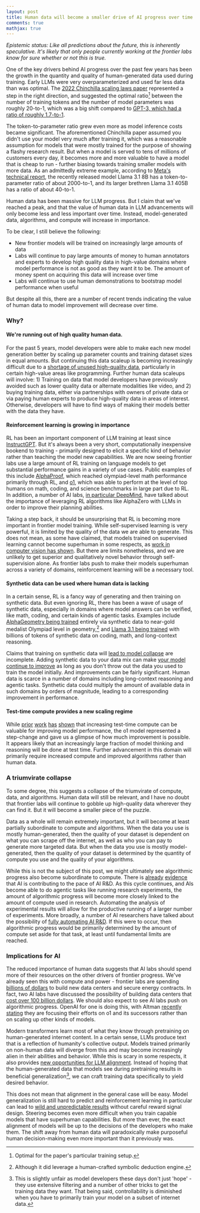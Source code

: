```yaml
---
layout: post
title: Human data will become a smaller drive of AI progress over time
comments: true
mathjax: true
---
```


*Epistemic status: Like all predictions about the future, this is inherently speculative. It's likely that only people currently working at the frontier labs know for sure whether or not this is true.*

One of the key drivers behind AI progress over the past few years has been the growth in the quantity and quality of human-generated data used during training. Early LLMs were very overparameterized and used far less data than was optimal. The [2022 Chinchilla scaling laws paper](https://arxiv.org/abs/2203.15556) represented a step in the right direction, and suggested the optimal ratio[^1] between the number of training tokens and the number of model parameters was roughly 20-to-1, which was a big shift compared to [GPT-3, which had a ratio of roughly 1.7-to-1](https://arxiv.org/pdf/2005.14165).

The token-to-parameter ratio grew even more as model inference costs became significant. The aforementioned Chinchilla paper assumed you didn't use your model very much after training it, which was a reasonable assumption for models that were mostly trained for the purpose of showing a flashy research result. But when a model is served to tens of millions of customers every day, it becomes more and more valuable to have a model that is cheap to run \- further biasing towards training smaller models with more data. As an admittedly extreme example, according to [Meta's technical report](https://ai.meta.com/research/publications/the-llama-3-herd-of-models/), the recently released model Llama 3.1 8B has a token-to-parameter ratio of about 2000-to-1, and its larger brethren Llama 3.1 405B has a ratio of about 40-to-1.

Human data has been massive for LLM progress. But I claim that we've reached a peak, and that the value of human data in LLM advancements will only become less and less important over time. Instead, model-generated data, algorithms, and compute will increase in importance.

To be clear, I still believe the following:

- New frontier models will be trained on increasingly large amounts of data  
- Labs will continue to pay large amounts of money to human annotators and experts to develop high quality data in high-value domains where model performance is not as good as they want it to be. The amount of money spent on acquiring this data will increase over time  
- Labs will continue to use human demonstrations to bootstrap model performance when useful

But despite all this, there are a number of recent trends indicating the value of human data to model improvement will decrease over time.

### Why?

#### We're running out of high quality human data. 

For the past 5 years, model developers were able to make each new model generation better by scaling up parameter counts and training dataset sizes in equal amounts. But continuing this data scaleup is becoming increasingly difficult due to a [shortage of unused high-quality data](https://www.bloomberg.com/news/articles/2024-11-13/openai-google-and-anthropic-are-struggling-to-build-more-advanced-ai?sref=qStSw5ze), particularly in certain high-value areas like programming. Further human data scaleups will involve: 1\) Training on data that model developers have previously avoided such as lower quality data or alternate modalities like video, and 2\) buying training data, either via partnerships with owners of private data or via paying human experts to produce high-quality data in areas of interest. Otherwise, developers will have to find ways of making their models better with the data they have.

#### Reinforcement learning is growing in importance 

RL has been an important component of LLM training at least since [InstructGPT](https://arxiv.org/abs/2203.02155). But it's always been a very short, computationally inexpensive bookend to training \- primarily designed to elicit a specific kind of behavior rather than teaching the model new capabilities. We are now seeing frontier labs use a large amount of RL training on language models to get substantial performance gains in a variety of use cases. Public examples of this include [AlphaProof](https://deepmind.google/discover/blog/ai-solves-imo-problems-at-silver-medal-level/), which reached olympiad-level math performance primarily through RL, and [o1](https://openai.com/index/learning-to-reason-with-llms/), which was able to perform at the level of top humans on math, coding, and science benchmarks in large part due to RL. In addition, a number of AI labs, [in particular DeepMind](https://www.dwarkeshpatel.com/p/demis-hassabis), have talked about the importance of leveraging RL algorithms like AlphaZero with LLMs in order to improve their planning abilities.

Taking a step back, it should be unsurprising that RL is becoming more important in frontier model training. While self-supervised learning is very powerful, it is limited by the quality of the data we are able to generate. This does not mean, as some have claimed, that models trained on supervised learning cannot become superhuman in some respects, as [work in computer vision has shown](https://arxiv.org/abs/1502.01852). But there are limits nonetheless, and we are unlikely to get superior and qualitatively novel behavior through self-supervision alone. As frontier labs push to make their models superhuman across a variety of domains, reinforcement learning will be a necessary tool.

#### Synthetic data can be used where human data is lacking

In a certain sense, RL is a fancy way of generating and then training on synthetic data. But even ignoring RL, there has been a wave of usage of synthetic data, especially in domains where model answers can be verified, like math, coding, and certain kinds of agentic tasks. Examples include [AlphaGeometry being trained](https://deepmind.google/discover/blog/alphageometry-an-olympiad-level-ai-system-for-geometry/) entirely via synthetic data to near-gold medalist Olympiad level in geometry,[^2] and [Llama 3.1 being trained](https://scontent-bos5-1.xx.fbcdn.net/v/t39.2365-6/463020162_522238820565582_8192401983671993921_n.pdf?_nc_cat=108&ccb=1-7&_nc_sid=3c67a6&_nc_ohc=GTtSaS8zepoQ7kNvgHfeJHL&_nc_zt=14&_nc_ht=scontent-bos5-1.xx&_nc_gid=AKmumxcW6_wxf2C_3XmyGIp&oh=00_AYDREeIaP8IcnUe1FUwkZFm9gOXmoCFlPnM6lG0IIRpdFQ&oe=671A47D9) with billions of tokens of synthetic data on coding, math, and long-context reasoning.

Claims that training on synthetic data will [lead to model collapse](https://www.nature.com/articles/s41586-024-07566-y) are incomplete. Adding synthetic data to your data mix can make [your model continue to improve](https://arxiv.org/abs/2410.16713) as long as you don't throw out the data you used to train the model initially. And improvements can be fairly significant. Human data is scarce in a number of domains including long-context reasoning and agentic tasks. Synthetic data could multiply the amount of available data in such domains by orders of magnitude, leading to a corresponding improvement in performance.

#### Test-time compute provides a new scaling regime

While [prior](https://arxiv.org/abs/2407.21787) [work](https://arxiv.org/pdf/2406.07394) [has](https://arxiv.org/abs/2408.06195) [shown](https://arxiv.org/pdf/2406.06592) that increasing test-time compute can be valuable for improving model performance, the o1 model represented a step-change and gave us a glimpse of how much improvement is possible. It appears likely that an increasingly large fraction of model thinking and reasoning will be done at test time. Further advancement in this domain will primarily require increased compute and improved algorithms rather than human data.

### A triumvirate collapse

To some degree, this suggests a collapse of the triumvirate of compute, data, and algorithms. Human data will still be relevant, and I have no doubt that frontier labs will continue to gobble up high-quality data wherever they can find it. But it will become a smaller piece of the puzzle. 

Data as a whole will remain extremely important, but it will become at least partially subordinate to compute and algorithms. When the data you use is mostly human-generated, then the quality of your dataset is dependent on what you can scrape off the internet, as well as who you can pay to generate more targeted data. But when the data you use is mostly model-generated, then the quality of your dataset is determined by the quantity of compute you use and the quality of your algorithms.

While this is not the subject of this post, we might ultimately see algorithmic progress also become subordinate to compute. There is [already](https://www.theinformation.com/articles/anthropic-says-its-chatbot-could-alter-its-hiring-plans?rc=qcqkcj) [evidence](https://finance.yahoo.com/news/over-25-google-code-now-151413292.html) that AI is contributing to the pace of AI R\&D. As this cycle continues, and AIs become able to do agentic tasks like running research experiments, the amount of algorithmic progress will become more closely linked to the amount of compute used in research. Automating the analysis of experimental results will allow for the productive running of a larger number of experiments. More broadly, a number of AI researchers have talked about the possibility of [fully automating AI R\&D](https://epochai.org/blog/interviewing-ai-researchers-on-automation-of-ai-rnd). If this were to occur, then algorithmic progress would be primarily determined by the amount of compute set aside for that task, at least until fundamental limits are reached.

### Implications for AI

The reduced importance of human data suggests that AI labs should spend more of their resources on the other drivers of frontier progress. We've already seen this with compute and power \- frontier labs are spending [billions of dollars](https://www.forbes.com/sites/emilsayegh/2024/09/30/the-billion-dollar-ai-gamble-data-centers-as-the-new-high-stakes-game/) to build new data centers and secure energy contracts. In fact, two AI labs have discussed the possibility of building data centers that [cost over 100 billion dollars](https://www.theinformation.com/articles/two-ai-developers-are-plotting-125-billion-supercomputers?rc=qcqkcj). We should also expect to see AI labs push on algorithmic progress. OpenAI for one is doing this, with Altman [recently stating](https://www.reddit.com/r/ChatGPT/comments/1ggixzy/comment/luq1716/) they are focusing their efforts on o1 and its successors rather than on scaling up other kinds of models.

Modern transformers learn most of what they know through pretraining on human-generated internet content. In a certain sense, LLMs produce text that is a reflection of humanity's collective output. Models trained primarily on non-human data will diverge from this and may become increasingly alien in their abilities and behavior. While this is scary in some respects, it also provides [new opportunities for LLM alignment](https://www.beren.io/2024-05-11-Alignment-in-the-Age-of-Synthetic-Data/). Instead of hoping that the human-generated data that models see during pretraining results in beneficial generalization[^3], we can craft training data specifically to yield desired behavior. 

This does not mean that alignment in the general case will be easy. Model generalization is still hard to predict and reinforcement learning in particular can lead to [wild and unpredictable results](https://deepmind.google/discover/blog/specification-gaming-the-flip-side-of-ai-ingenuity/) without careful reward signal design. Steering becomes even more difficult when you train capable models that have superhuman capabilities. But more than ever, the exact alignment of models will be up to the decisions of the developers who make them. The shift away from human data will paradoxically make purposeful human decision-making even more important than it previously was.

[^1]:  Optimal for the paper's particular training setup.

[^2]:  Although it did leverage a human-crafted symbolic deduction engine.

[^3]:  This is slightly unfair as model developers these days don't just 'hope' \- they use extensive filtering and a number of other tricks to get the training data they want. That being said, controllability is diminished when you have to primarily train your model on a subset of internet data.
